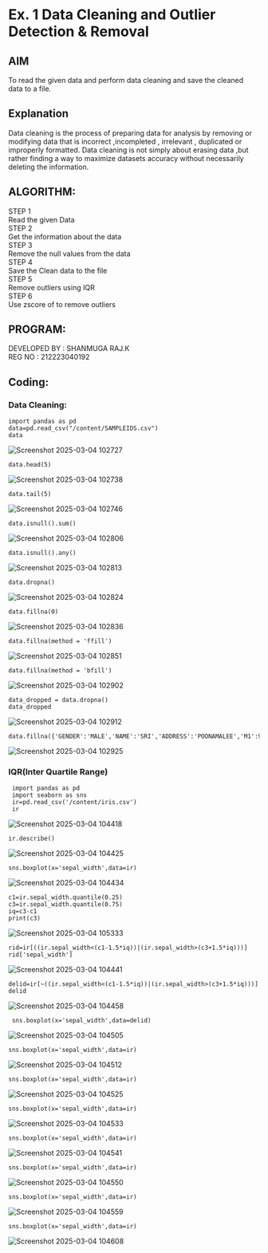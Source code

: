 # Ex. 1 Data Cleaning and Outlier Detection & Removal

## AIM
To read the given data and perform data cleaning and save the cleaned data to a file.

## Explanation
Data cleaning is the process of preparing data for analysis by removing or modifying data that is
incorrect ,incompleted , irrelevant , duplicated or improperly formatted. Data cleaning is not simply about
erasing data ,but rather finding a way to maximize datasets accuracy without necessarily deleting the
information.
## ALGORITHM:
STEP 1<br>
Read the given Data<br>
STEP 2<br>
Get the information about the data<br>
STEP 3<br>
Remove the null values from the data<br>
STEP 4<br>
Save the Clean data to the file<br>
STEP 5<br>
Remove outliers using IQR<br>
STEP 6<br>
Use zscore of to remove outliers<br>
## PROGRAM:
DEVELOPED BY : SHANMUGA RAJ.K <br>
REG NO : 212223040192
## Coding:
### Data Cleaning:

```
import pandas as pd
data=pd.read_csv("/content/SAMPLEIDS.csv")
data
```
![Screenshot 2025-03-04 102727](https://github.com/user-attachments/assets/8c258a9d-6196-48f2-baad-83a832345213)
```
data.head(5)
```
![Screenshot 2025-03-04 102738](https://github.com/user-attachments/assets/a9f92709-e8a5-4b78-815f-b1e800834eb1)
```
data.tail(5)
```
![Screenshot 2025-03-04 102746](https://github.com/user-attachments/assets/688fe387-de29-4e46-aab3-fe0a598112cf)
```
data.isnull().sum()
```
![Screenshot 2025-03-04 102806](https://github.com/user-attachments/assets/9413a0cf-9a69-485e-94c1-60c3b330f6c6)
```
data.isnull().any()
```
![Screenshot 2025-03-04 102813](https://github.com/user-attachments/assets/84439138-1928-4427-a74c-1ed9d53bcf0a)
```
data.dropna()
```
![Screenshot 2025-03-04 102824](https://github.com/user-attachments/assets/a5c1eca6-9a35-4d12-a0e1-e4fcd82a58f0)
```
data.fillna(0)
```
![Screenshot 2025-03-04 102836](https://github.com/user-attachments/assets/e6a44033-3f79-435e-812d-a3765579156e)
```
data.fillna(method = 'ffill')
```
![Screenshot 2025-03-04 102851](https://github.com/user-attachments/assets/e2e050ea-164a-4dcf-ba9d-f8a0e3a5ca71)
```
data.fillna(method = 'bfill')
```
![Screenshot 2025-03-04 102902](https://github.com/user-attachments/assets/7e77692e-2efb-4782-9ac3-972f383eab47)
```
data_dropped = data.dropna()
data_dropped
```
![Screenshot 2025-03-04 102912](https://github.com/user-attachments/assets/5c4f8e44-ac08-4ab2-8213-6ccf1e9f9bbc)
```
data.fillna({'GENDER':'MALE','NAME':'SRI','ADDRESS':'POONAMALEE','M1':98,'M2':87,'M3':76,'M4':92,'TOTAL':305,'AVG':89.999999})
```
![Screenshot 2025-03-04 102925](https://github.com/user-attachments/assets/b0dbd700-e932-4af0-9e58-0c6907d1514e)

### IQR(Inter Quartile Range)
```
 import pandas as pd
 import seaborn as sns
 ir=pd.read_csv('/content/iris.csv')
 ir
```
![Screenshot 2025-03-04 104418](https://github.com/user-attachments/assets/40cf326b-4101-4c3d-99f9-2673a26dff38)
```
ir.describe()
```
![Screenshot 2025-03-04 104425](https://github.com/user-attachments/assets/9e45fd25-1c49-4bb7-b4c7-8cc11fa4ea22)
```
sns.boxplot(x='sepal_width',data=ir)
```
![Screenshot 2025-03-04 104434](https://github.com/user-attachments/assets/a4352ffd-057d-4276-ae03-64181cf849d1)
```
c1=ir.sepal_width.quantile(0.25)
c3=ir.sepal_width.quantile(0.75)
iq=c3-c1
print(c3)
```
![Screenshot 2025-03-04 105333](https://github.com/user-attachments/assets/22181ea8-90b1-45f8-907a-2054b0092c7a)
```
rid=ir[((ir.sepal_width<(c1-1.5*iq))|(ir.sepal_width>(c3+1.5*iq)))]
rid['sepal_width']
```
![Screenshot 2025-03-04 104441](https://github.com/user-attachments/assets/3549c967-6fa0-40fd-b4c1-19d4e437ff43)
```
delid=ir[~((ir.sepal_width<(c1-1.5*iq))|(ir.sepal_width>(c3+1.5*iq)))]
delid
```
![Screenshot 2025-03-04 104458](https://github.com/user-attachments/assets/6246e0a1-416e-4c61-9dc5-ec535b6f146e)
```
 sns.boxplot(x='sepal_width',data=delid)
```
![Screenshot 2025-03-04 104505](https://github.com/user-attachments/assets/e783ee3c-b07e-4a8b-bf5e-3a95b4673028)
```
sns.boxplot(x='sepal_width',data=ir)
```
![Screenshot 2025-03-04 104512](https://github.com/user-attachments/assets/216cfefe-2807-48f0-a8db-f24dd0e46db4)
```
sns.boxplot(x='sepal_width',data=ir)
```
![Screenshot 2025-03-04 104525](https://github.com/user-attachments/assets/6d55796b-7b73-497d-be18-8d249eafc0fb)
```
sns.boxplot(x='sepal_width',data=ir)
```
![Screenshot 2025-03-04 104533](https://github.com/user-attachments/assets/a695edb9-c09c-41fd-8770-98b0bfc340e7)
```
sns.boxplot(x='sepal_width',data=ir)
```
![Screenshot 2025-03-04 104541](https://github.com/user-attachments/assets/015c1ab6-efa1-4915-a1a8-ce3c2b95def5)
```
sns.boxplot(x='sepal_width',data=ir)
```
![Screenshot 2025-03-04 104550](https://github.com/user-attachments/assets/cdc8e7c7-407b-4eb9-9676-c277ea45ed2e)
```
sns.boxplot(x='sepal_width',data=ir)
```
![Screenshot 2025-03-04 104559](https://github.com/user-attachments/assets/482b9bc0-f22b-4bad-97a5-2587c290ed4e)
```
sns.boxplot(x='sepal_width',data=ir)
```
![Screenshot 2025-03-04 104608](https://github.com/user-attachments/assets/28823442-4103-45a1-a4f2-f064f9e5ea01)










